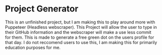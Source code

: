 # Project Generator
This is an unfinished project, but I am making this to play around more with Puppeteer (Headless webscraper). This Project
will allow the user to type in their GitHub information and the webscraper will make a use less commit for them. This is made
to generate a free green dot on the users profile for that day. I do not reccomend users to use this, I am making this for
primarily education purposes for me.
